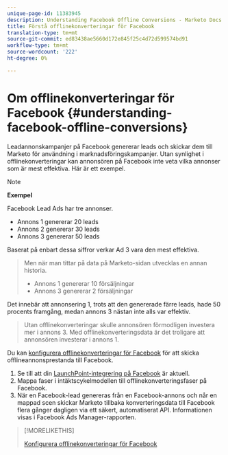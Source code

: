```yaml
---
unique-page-id: 11383945
description: Understanding Facebook Offline Conversions - Marketo Docs - produktdokumentation
title: Förstå offlinekonverteringar för Facebook
translation-type: tm+mt
source-git-commit: ed83438ae5660d172e845f25c4d72d599574bd91
workflow-type: tm+mt
source-wordcount: '222'
ht-degree: 0%

---
```



# Om offlinekonverteringar för Facebook {#understanding-facebook-offline-conversions}

Leadannonskampanjer på Facebook genererar leads och skickar dem till Marketo för användning i marknadsföringskampanjer. Utan synlighet i offlinekonverteringar kan annonsören på Facebook inte veta vilka annonser som är mest effektiva. Här är ett exempel.

>[!NOTE]
>
>**Exempel**
>
>Facebook Lead Ads har tre annonser.
>
>* Annons 1 genererar 20 leads
>* Annons 2 genererar 30 leads
>* Annons 3 genererar 50 leads

>
>
Baserat på enbart dessa siffror verkar Ad 3 vara den mest effektiva.
>
>Men när man tittar på data på Marketo-sidan utvecklas en annan historia.
>
>* Annons 1 genererar 10 försäljningar
>* Annons 3 genererar 2 försäljningar

>
>
Det innebär att annonsering 1, trots att den genererade färre leads, hade 50 procents framgång, medan annons 3 nästan inte alls var effektiv.
>
>Utan offlinekonverteringar skulle annonsören förmodligen investera mer i annons 3. Med offlinekonverteringsdata är det troligare att annonsören investerar i annons 1.

Du kan [konfigurera offlinekonverteringar för Facebook](/help/marketo/product-docs/demand-generation/facebook/set-up-facebook-offline-conversions.md) för att skicka offlineannonsprestanda till Facebook.

1. Se till att din [LaunchPoint-integrering på Facebook](/help/marketo/product-docs/demand-generation/ad-network-integrations/add-facebook-custom-audiences-as-a-launchpoint-service.md) är aktuell.
1. Mappa faser i intäktscykelmodellen till offlinekonverteringsfaser på Facebook.
1. När en Facebook-lead genereras från en Facebook-annons och når en mappad scen skickar Marketo tillbaka konverteringsdata till Facebook flera gånger dagligen via ett säkert, automatiserat API. Informationen visas i Facebook Ads Manager-rapporten.

>[!MORELIKETHIS]
>
>[Konfigurera offlinekonverteringar för Facebook](/help/marketo/product-docs/demand-generation/facebook/set-up-facebook-offline-conversions.md)
